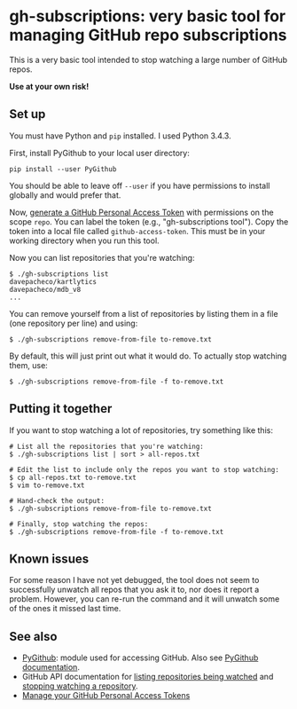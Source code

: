 # gh-subscriptions: very basic tool for managing GitHub repo subscriptions

This is a very basic tool intended to stop watching a large number of GitHub
repos.

**Use at your own risk!**

## Set up

You must have Python and `pip` installed.  I used Python 3.4.3.

First, install PyGithub to your local user directory:

    pip install --user PyGithub

You should be able to leave off `--user` if you have permissions to install
globally and would prefer that.

Now, [generate a GitHub Personal Access Token](https://github.com/settings/tokens)
with permissions on the scope `repo`.  You can label the token (e.g.,
"gh-subscriptions tool").  Copy the token into a local file called
`github-access-token`.  This must be in your working directory when you run this
tool.

Now you can list repositories that you're watching:

    $ ./gh-subscriptions list
    davepacheco/kartlytics
    davepacheco/mdb_v8
    ...

You can remove yourself from a list of repositories by listing them in a file
(one repository per line) and using:

    $ ./gh-subscriptions remove-from-file to-remove.txt

By default, this will just print out what it would do.  To actually stop
watching them, use:

    $ ./gh-subscriptions remove-from-file -f to-remove.txt

## Putting it together

If you want to stop watching a lot of repositories, try something like this:

    # List all the repositories that you're watching:
    $ ./gh-subscriptions list | sort > all-repos.txt

    # Edit the list to include only the repos you want to stop watching:
    $ cp all-repos.txt to-remove.txt
    $ vim to-remove.txt

    # Hand-check the output:
    $ ./gh-subscriptions remove-from-file to-remove.txt

    # Finally, stop watching the repos:
    $ ./gh-subscriptions remove-from-file -f to-remove.txt

## Known issues

For some reason I have not yet debugged, the tool does not seem to successfully
unwatch all repos that you ask it to, nor does it report a problem.  However,
you can re-run the command and it will unwatch some of the ones it missed last
time.

## See also

* [PyGithub](https://github.com/PyGithub/PyGithub): module used for accessing
  GitHub.  Also see [PyGithub
  documentation](https://pygithub.readthedocs.io/en/latest/introduction.html).
* GitHub API documentation for [listing repositories being watched](https://developer.github.com/v3/activity/watching/#list-repositories-being-watched) and [stopping watching a repository](https://developer.github.com/v3/activity/watching/#stop-watching-a-repository-legacy).
* [Manage your GitHub Personal Access
  Tokens](https://github.com/settings/tokens)
